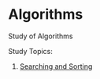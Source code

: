 # Algorithms
Study of Algorithms

Study Topics:
1. [Searching and Sorting](./searching_and_sorting/README.md)
